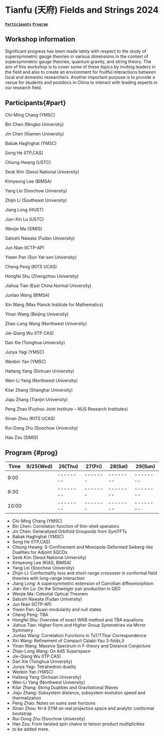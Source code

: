 # Tianfu (天府) Fields and Strings 2024
**[`Participants`](#part)** **[`Program`](#prog)** 
## Workshop information 
Significant progress has been made lately with respect to the study of supersymmetric gauge theories in various dimensions in the context of supersymmetric gauge theories, quantum gravity, and string theory. The aim of this workshop is to cover some of these topics by inviting leaders in the field and also to create an environment for fruitful interactions between local and domestic researchers. Another important purpose is to provide a venue for students and postdocs in China to interact with leading experts in our research field.


## Participants{#part}
Chi-Ming Chang (YMSC)

Bin Chen (Ningbo University)

Jin Chen (Xiamen University)

Babak Haghighat (YMSC)

Song He (ITP,CAS)

Chiung Hwang (USTC)

Seok Kim (Seoul National University)

Kimyeong Lee (BIMSA)

Yang Lei (Soochow University)

Zhijin Li (Southeast University)

Jiang Long (HUST)

Jian-Xin Lu (USTC)

Wenjie Ma (SIMIS)

Satoshi Nawata (Fudan University)

Jun Nian (ICTP-AP)

Yiwen Pan (Sun Yat-sen University) 

Cheng Peng (KITS UCAS)

Hongfei Shu (Zhengzhou University)

Jiahua Tian (East China Normal University)

Juntao Wang (BIMSA)

Xin Wang (Max Planck Institute for Mathematics)

Yinan Wang (Beijing University)

Zhao-Long Wang (Northwest University)

Jie-Qiang Wu (ITP CAS)

Dan Xie (Tsinghua University)

Junya Yagi (YMSC)

Wenbin Yan (YMSC)

Haitang Yang (Sichuan University)

Wen-Li Yang (Northwest University) 

Kilar Zhang (Shanghai University)

Jiaju Zhang (Tianjin University)

Peng Zhao  (Fuzhou Joint Institute – NUS Research Institutes)

Xinan Zhou (KITS UCAS)

Rui-Dong Zhu (Soochow University)

Hao Zou (SIMIS)

## Program {#prog}

 Time |9/25(Wed)   | 26(Thu) |27(Fri)   | 28(Sat) | 29(Sun) |
| -------- | ------- |-------- | ------- |-------- |-------- |
| 9:00  |     |-------- | ------- |-------- |-------- |
| 9:30 |     |-------- | ------- |-------- |-------- |
| 10:00    |     |-------- | ------- |-------- |-------- |

- Chi-Ming Chang (YMSC)
- Bin Chen: Correlation function of thin-shell operators
- Jin Chen: Generalized Orbifold Groupoids from SymTFTs
- Babak Haghighat (YMSC)
- Song He (ITP,CAS)
- Chiung Hwang: S-Confinement and Monopole-Deformed Seiberg-like Dualities for Adjoint SQCDs
- Seok Kim (Seoul National University)
- Kimyeong Lee (KIAS, BIMSA)
- Yang Lei (Soochow University)
- Zhijin Li: Conformality loss and short-range crossover in conformal field theories with long-range interaction 
- Jiang Long: A supersymmetric extension of Carrollian diffeomorphism
- Jian-Xin Lu: On the Schwinger pair production in QED
- Wenjie Ma: Celestial Optical Theorem
- Satoshi Nawata (Fudan University)
- Jun Nian (ICTP-AP)
- Yiwen Pan: Quasi-modularity and null states
- Cheng Peng: TBA
- Hongfei Shu: Overview of exact WKB method and TBA equations
- Jiahua Tian: Higher Form and Higher Group Symmetries via Mirror Symmetry
- Juntao Wang: Correlation Functions in TsT/TTbar Correspondence
- Xin Wang: Refinement of Compact Calabi-Yau 3-folds,II
- Yinan Wang: Massive Spectrum in F-theory and Distance Conjecture
- Zhao-Long Wang: On AdS Superspace
- Jie-Qiang Wu (ITP CAS)
- Dan Xie (Tsinghua University)
- Junya Yagi: Tetrahedron duality
- Wenbin Yan (YMSC)
- Haitang Yang (Sichuan University)
- Wen-Li Yang (Northwest University) 
- Kilar Zhang: String Dualities and Gravitational Waves
- Jiaju Zhang: Subsystem distance, subsystem evolution speed and thermalization
- Peng Zhao: Notes on sums over horizons
- Xinan Zhou: N=4 SYM on real projective space and analytic conformal bootstrap
- Rui-Dong Zhu (Soochow University)
- Hao Zou: From twisted spin chains to tensor product multiplicities
- to be added more.
